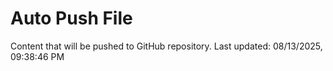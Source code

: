 # Auto Push File

Content that will be pushed to GitHub repository.
Last updated: 08/13/2025, 09:38:46 PM
